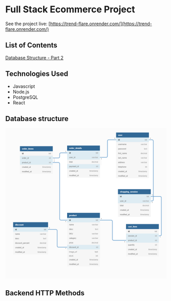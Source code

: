 # Full Stack Ecommerce Project

See the project live: [https://trend-flare.onrender.com/](https://trend-flare.onrender.com/)

## List of Contents

[Database Structure - Part 2](#database-structure2)

## Technologies Used

- Javascript
- Node.js
- PostgreSQL
- React

## Database structure

![alt text](https://github.com/vvk130/fullstack-node/blob/main/readme_assets/database_final.png)

## Backend HTTP Methods

